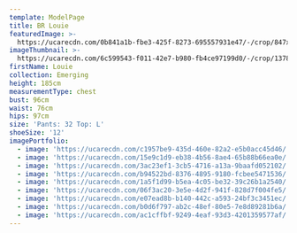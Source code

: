 ```yaml
---
template: ModelPage
title: BR Louie
featuredImage: >-
  https://ucarecdn.com/0b841a1b-fbe3-425f-8273-695557931e47/-/crop/847x612/0,120/-/preview/
imageThumbnail: >-
  https://ucarecdn.com/6c599543-f011-42e7-b980-fb4ce97199d0/-/crop/1378x1875/404,384/-/preview/
firstName: Louie
collection: Emerging
height: 185cm
measurementType: chest
bust: 96cm
waist: 76cm
hips: 97cm
size: 'Pants: 32 Top: L'
shoeSize: '12'
imagePortfolio:
  - image: 'https://ucarecdn.com/c1957be9-435d-460e-82a2-e5b0acc45d46/'
  - image: 'https://ucarecdn.com/15e9c1d9-eb38-4b56-8ae4-65b88b66ea0e/'
  - image: 'https://ucarecdn.com/3ac23ef1-3cb5-4716-a13a-9baafd052102/'
  - image: 'https://ucarecdn.com/b94522bd-8376-4895-9180-fcbee5471536/'
  - image: 'https://ucarecdn.com/1a5f1d99-b5ea-4c05-be32-39c26b1a2540/'
  - image: 'https://ucarecdn.com/06f3ac20-3e5e-4d2f-941f-828d7f004fe5/'
  - image: 'https://ucarecdn.com/e07ead8b-b140-442c-a593-24bf3c3451ec/'
  - image: 'https://ucarecdn.com/b0d6f797-ab2c-48ef-80e5-7e8d89281b6a/'
  - image: 'https://ucarecdn.com/ac1cffbf-9249-4eaf-93d3-4201359577af/'
---
```


